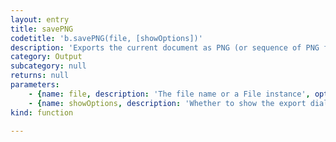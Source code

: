 ```yaml
---
layout: entry
title: savePNG
codetitle: 'b.savePNG(file, [showOptions])'
description: 'Exports the current document as PNG (or sequence of PNG files) to the documents folder. Please note, that export options default to the last used export settings.'
category: Output
subcategory: null
returns: null
parameters:
    - {name: file, description: 'The file name or a File instance', optional: false, type: [String, File]}
    - {name: showOptions, description: 'Whether to show the export dialog', optional: true, type: [Boolean]}
kind: function

---
```

